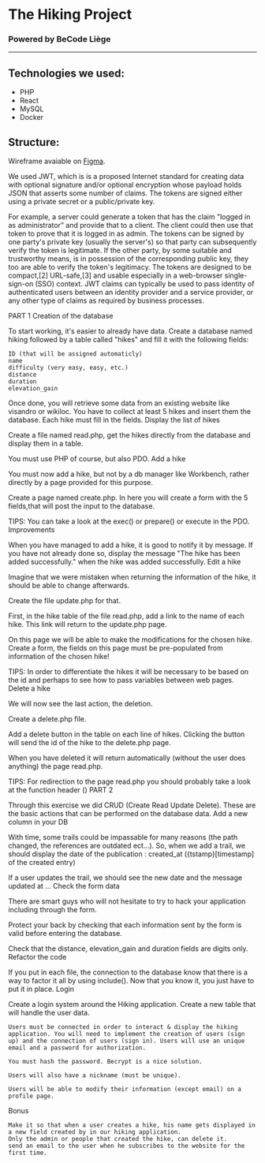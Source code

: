 # The Hiking Project
### Powered by BeCode Liège

-----------

## Technologies we used:
- PHP
- React
- MySQL
- Docker


## Structure:
Wireframe avaiable on [Figma](https://www.figma.com/file/73MrvlLSwMWCzhoYfmODM5/hiking?node-id=0%3A1).


We used JWT, which is  is a proposed Internet standard for creating data with optional signature and/or optional encryption whose payload holds JSON that asserts some number of claims. The tokens are signed either using a private secret or a public/private key.

For example, a server could generate a token that has the claim "logged in as administrator" and provide that to a client. The client could then use that token to prove that it is logged in as admin. The tokens can be signed by one party's private key (usually the server's) so that party can subsequently verify the token is legitimate. If the other party, by some suitable and trustworthy means, is in possession of the corresponding public key, they too are able to verify the token's legitimacy. The tokens are designed to be compact,[2] URL-safe,[3] and usable especially in a web-browser single-sign-on (SSO) context. JWT claims can typically be used to pass identity of authenticated users between an identity provider and a service provider, or any other type of claims as required by business processes.



PART 1
Creation of the database

To start working, it's easier to already have data. Create a database named hiking followed by a table called "hikes" and fill it with the following fields:

    ID (that will be assigned automaticly)
    name
    difficulty (very easy, easy, etc.)
    distance
    duration
    elevation_gain

Once done, you will retrieve some data from an existing website like visandro or wikiloc. You have to collect at least 5 hikes and insert them the database. Each hike must fill in the fields.
Display the list of hikes

Create a file named read.php, get the hikes directly from the database and display them in a table.

You must use PHP of course, but also PDO.
Add a hike

You must now add a hike, but not by a db manager like Workbench, rather directly by a page provided for this purpose.

Create a page named create.php. In here you will create a form with the 5 fields,that will post the input to the database.

TIPS: You can take a look at the exec() or prepare() or execute in the PDO.
Improvements

When you have managed to add a hike, it is good to notify it by message. If you have not already done so, display the message "The hike has been added successfully." when the hike was added successfully.
Edit a hike

Imagine that we were mistaken when returning the information of the hike, it should be able to change afterwards.

Create the file update.php for that.

First, in the hike table of the file read.php, add a link to the name of each hike. This link will return to the update.php page.

On this page we will be able to make the modifications for the chosen hike. Create a form, the fields on this page must be pre-populated from information of the chosen hike!

TIPS: In order to differentiate the hikes it will be necessary to be based on the id and perhaps to see how to pass variables between web pages.
Delete a hike

We will now see the last action, the deletion.

Create a delete.php file.

Add a delete button in the table on each line of hikes. Clicking the button will send the id of the hike to the delete.php page.

When you have deleted it will return automatically (without the user does anything) the page read.php.

TIPS: For redirection to the page read.php you should probably take a look at the function header ()
PART 2

Through this exercise we did CRUD (Create Read Update Delete). These are the basic actions that can be performed on the database data.
Add a new column in your DB

With time, some trails could be impassable for many reasons (the path changed, the references are outdated ect...). So, when we add a trail, we should display the date of the publication : created_at ({tstamp}[timestamp] of the created entry)

If a user updates the trail, we should see the new date and the message updated at ...
Check the form data

There are smart guys who will not hesitate to try to hack your application including through the form.

Protect your back by checking that each information sent by the form is valid before entering the database.

Check that the distance, elevation_gain and duration fields are digits only.
Refactor the code

If you put in each file, the connection to the database know that there is a way to factor it all by using include(). Now that you know it, you just have to put it in place.
Login

Create a login system around the Hiking application. Create a new table that will handle the user data.

    Users must be connected in order to interact & display the hiking application. You will need to implement the creation of users (sign up) and the connection of users (sign in). Users will use an unique email and a password for authorization.

    You must hash the password. Becrypt is a nice solution.

    Users will also have a nickname (must be unique).

    Users will be able to modify their information (except email) on a profile page.

Bonus

    Make it so that when a user creates a hike, his name gets displayed in a new field created by in our hiking application.
    Only the admin or people that created the hike, can delete it.
    send an email to the user when he subscribes to the website for the first time.
